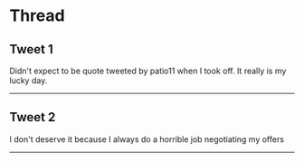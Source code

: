 # Thread

## Tweet 1

Didn't expect to be quote tweeted by patio11 when I took off. It really is my lucky day.

---

## Tweet 2

I don't deserve it because I always do a horrible job negotiating my offers

---

